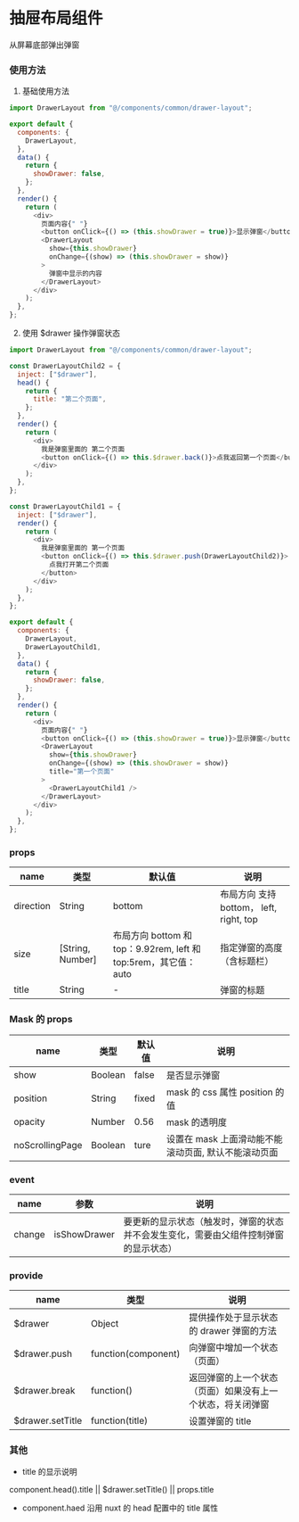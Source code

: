 # 抽屉布局组件

从屏幕底部弹出弹窗

### 使用方法

1. 基础使用方法

```js
import DrawerLayout from "@/components/common/drawer-layout";

export default {
  components: {
    DrawerLayout,
  },
  data() {
    return {
      showDrawer: false,
    };
  },
  render() {
    return (
      <div>
        页面内容{" "}
        <button onClick={() => (this.showDrawer = true)}>显示弹窗</button>
        <DrawerLayout
          show={this.showDrawer}
          onChange={(show) => (this.showDrawer = show)}
        >
          弹窗中显示的内容
        </DrawerLayout>
      </div>
    );
  },
};
```

2. 使用 $drawer 操作弹窗状态

```js
import DrawerLayout from "@/components/common/drawer-layout";

const DrawerLayoutChild2 = {
  inject: ["$drawer"],
  head() {
    return {
      title: "第二个页面",
    };
  },
  render() {
    return (
      <div>
        我是弹窗里面的 第二个页面
        <button onClick={() => this.$drawer.back()}>点我返回第一个页面</button>
      </div>
    );
  },
};

const DrawerLayoutChild1 = {
  inject: ["$drawer"],
  render() {
    return (
      <div>
        我是弹窗里面的 第一个页面
        <button onClick={() => this.$drawer.push(DrawerLayoutChild2)}>
          点我打开第二个页面
        </button>
      </div>
    );
  },
};

export default {
  components: {
    DrawerLayout,
    DrawerLayoutChild1,
  },
  data() {
    return {
      showDrawer: false,
    };
  },
  render() {
    return (
      <div>
        页面内容{" "}
        <button onClick={() => (this.showDrawer = true)}>显示弹窗</button>
        <DrawerLayout
          show={this.showDrawer}
          onChange={(show) => (this.showDrawer = show)}
          title="第一个页面"
        >
          <DrawerLayoutChild1 />
        </DrawerLayout>
      </div>
    );
  },
};
```

### props

| name      | 类型             | 默认值                                                          | 说明                                    |
| --------- | ---------------- | --------------------------------------------------------------- | --------------------------------------- |
| direction | String           | bottom                                                          | 布局方向 支持 bottom， left, right, top |
| size      | [String, Number] | 布局方向 bottom 和 top：9.92rem, left 和 top:5rem，其它值：auto | 指定弹窗的高度（含标题栏）              |
| title     | String           | -                                                               | 弹窗的标题                              |

### Mask 的 props

| name            | 类型    | 默认值 | 说明                                                 |
| --------------- | ------- | ------ | ---------------------------------------------------- |
| show            | Boolean | false  | 是否显示弹窗                                         |
| position        | String  | fixed  | mask 的 css 属性 position 的值                       |
| opacity         | Number  | 0.56   | mask 的透明度                                        |
| noScrollingPage | Boolean | ture   | 设置在 mask 上面滑动能不能滚动页面, 默认不能滚动页面 |

### event

| name   | 参数         | 说明                                                                                 |
| ------ | ------------ | ------------------------------------------------------------------------------------ |
| change | isShowDrawer | 要更新的显示状态（触发时，弹窗的状态并不会发生变化，需要由父组件控制弹窗的显示状态） |

### provide

| name             | 类型                | 说明                                                       |
| ---------------- | ------------------- | ---------------------------------------------------------- |
| $drawer          | Object              | 提供操作处于显示状态的 drawer 弹窗的方法                   |
| $drawer.push     | function(component) | 向弹窗中增加一个状态（页面）                               |
| $drawer.break    | function()          | 返回弹窗的上一个状态（页面）如果没有上一个状态，将关闭弹窗 |
| $drawer.setTitle | function(title)     | 设置弹窗的 title                                           |

### 其他

- title 的显示说明

component.head().title || $drawer.setTitle() || props.title

- component.haed 沿用 nuxt 的 head 配置中的 title 属性
